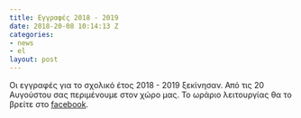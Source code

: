 ```yaml
---
title: Εγγραφές 2018 - 2019
date: 2018-20-08 10:14:13 Z
categories:
- news
- el
layout: post
---
```


Οι εγγραφές για το σχολικό έτος 2018 - 2019 ξεκίνησαν.
Από τις 20 Αυγούστου σας περιμένουμε στον χώρο μας. Το ωράριο λειτουργίας θα το βρείτε στο [facebook](https://www.facebook.com/thistlelanguage/).
